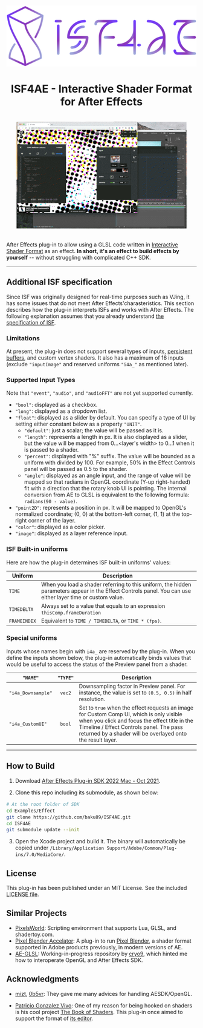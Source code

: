 <div align="center">
  <img width="600" src="./README/isf4ae_logo.png" />
  <br>
  <h1>ISF4AE - Interactive Shader Format for After Effects</h1>
  <br>
  <img width="450" src="./README/screenshot.gif" />
  <br>
  <br>
</div>

After Effects plug-in to allow using a GLSL code written in [Interactive Shader Format](https://isf.video/) as an effect. **In short, it's an effect to build effects by yourself** -- without struggling with complicated C++ SDK.

---

## Additional ISF specification

Since ISF was originally designed for real-time purposes such as VJing, it has some issues that do not meet After Effects'charasteristics. This section describes how the plug-in interprets ISFs and works with After Effects. The following explanation assumes that you already understand [the specification of ISF](https://github.com/mrRay/ISF_Spec/).

### Limitations

At present, the plug-in does not support several types of inputs, [persistent buffers](https://github.com/mrRay/ISF_Spec/#persistent-buffers), and custom vertex shaders. It also has a maximum of 16 inputs (exclude `"inputImage"` and reserved uniforms `"i4a_"` as mentioned later).

### Supported Input Types

Note that `"event"`, `"audio"`, and `"audioFFT"` are not yet supported currently.

- `"bool"`: displayed as a checkbox.
- `"long"`: displayed as a dropdown list.
- `"float"`: displayed as a slider by default. You can specify a type of UI by setting either constant below as a property `"UNIT"`.
  - `"default"`: just a scalar; the value will be passed as it is.
  - `"length"`: represents a length in px. It is also displayed as a slider, but the value will be mapped from 0...<layer's width> to 0...1 when it is passed to a shader.
  - `"percent"`: displayed with "%" suffix. The value will be bounded as a uniform with divided by 100. For example, 50% in the Effect Controls panel will be passed as 0.5 to the shader.
  - `"angle"`: displayed as an angle input, and the range of value will be mapped so that radians in OpenGL coordinate (Y-up right-handed) fit with a direction that the rotary knob UI is pointing. The internal conversion from AE to GLSL is equivalent to the following formula: `radians(90 - value)`.
- `"point2D"`: represents a position in px. It will be mapped to OpenGL's normalized coordinate; (0, 0) at the bottom-left corner, (1, 1) at the top-right corner of the layer.
- `"color"`: displayed as a color picker.
- `"image"`: displayed as a layer reference input.

### ISF Built-in uniforms

Here are how the plug-in determines ISF built-in uniforms' values:

| Uniform      | Description                                                                                                                                                 |
| ------------ | ----------------------------------------------------------------------------------------------------------------------------------------------------------- |
| `TIME`       | When you load a shader referring to this uniform, the hidden parameters appear in the Effect Controls panel. You can use either layer time or custom value. |
| `TIMEDELTA`  | Always set to a value that equals to an expression `thisComp.frameDuration`                                                                                 |
| `FRAMEINDEX` | Equivalent to `TIME / TIMEDELTA`, or `TIME * (fps)`.                                                                                                        |

### Special uniforms

Inputs whose names begin with `i4a_` are reserved by the plug-in. When you define the inputs shown below, the plug-in automatically binds values that would be useful to access the status of the Preview panel from a shader.

| `"NAME"`           | `"TYPE"` | Description                                                                                                                                                                                                                                         |
| ------------------ | :------: | --------------------------------------------------------------------------------------------------------------------------------------------------------------------------------------------------------------------------------------------------- |
| `"i4a_Downsample"` |  `vec2`  | Downsampling factor in Preview panel. For instance, the value is set to `(0.5, 0.5)` in half resolution.                                                                                                                                            |
| `"i4a_CustomUI"`   |  `bool`  | Set to `true` when the effect requests an image for Custom Comp UI, which is only visible when you click and focus the effect title in the Timeline / Effect Controls panel. The pass returned by a shader will be overlayed onto the result layer. |

---

## How to Build

1. Download [After Effects Plug-in SDK 2022 Mac - Oct 2021](https://adobe.io/after-effects/).

2. Clone this repo including its submodule, as shown below:

```bash
# At the root folder of SDK
cd Examples/Effect
git clone https://github.com/baku89/ISF4AE.git
cd ISF4AE
git submodule update --init
```

3. Open the Xcode project and build it. The binary will automatically be copied under `/Library/Application Support/Adobe/Common/Plug-ins/7.0/MediaCore/`.

## License

This plug-in has been published under an MIT License. See the included [LICENSE file](./LICENSE).

## Similar Projects

- [PixelsWorld](https://aescripts.com/pixelsworld/): Scripting environment that supports Lua, GLSL, and shadertoy.com.
- [Pixel Blender Accelator](https://aescripts.com/pixel-bender-accelerator/): A plug-in to run [Pixel Blender](https://en.wikipedia.org/wiki/Adobe_Pixel_Bender), a shader format supported in Adobe products previously, in modern versions of AE.
- [AE-GLSL](https://github.com/cryo9/AE-GLSL): Working-in-progress repository by [cryo9](https://github.com/cryo9), which hinted me how to interoperate OpenGL and After Effects SDK.

## Acknowledgments

- [mizt](https://github.com/mizt), [0b5vr](https://0b5vr.com): They gave me many advices for handling AESDK/OpenGL.

- [Patricio Gonzalez Vivo](https://github.com/patriciogonzalezvivo): One of my reason for being hooked on shaders is his cool project [The Book of Shaders](http://thebookofshaders.com). This plug-in once aimed to support the format of [its editor](http://editor.thebookofshaders.com/).
